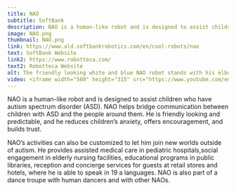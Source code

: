 ```yaml
---
title: NAO
subtitle: SoftBank
description: NAO is a human-like robot and is designed to assist children who have autism spectrum disorder (ASD).
image: NAO.png
thumbnail: NAO.png
link: https://www.ald.softbankrobotics.com/en/cool-robots/nao
text: SoftBank Website
link2: https://www.robotteca.com/
text2: Robotteca Website
alt: The friendly looking white and blue NAO robot stands with his elbows bent and looks forward.
video: <iframe width="560" height="315" src="https://www.youtube.com/embed/sZttGZ8e5Ug" frameborder="0" allowfullscreen></iframe>
---
```

NAO is a human-like robot and is designed to assist children who have autism spectrum disorder (ASD). NAO helps bridge communication between children with ASD and the people around them. He is friendly looking and predictable, and he reduces children’s anxiety, offers encouragement, and builds trust.

NAO’s activities can also be customized to let him join new worlds outside of autism. He provides assisted medical care in pediatric hospitals,social engagement in elderly nursing facilities, educational programs in public libraries, reception and concierge services for guests at retail stores and hotels, where he is able to speak in 19 a languages. NAO is also part of a dance troupe with human dancers and with other NAOs.
